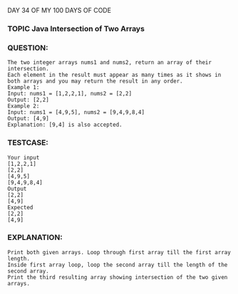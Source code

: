 DAY 34 OF MY 100 DAYS OF CODE
### TOPIC  Java Intersection of Two Arrays
### QUESTION: 
    The two integer arrays nums1 and nums2, return an array of their intersection. 
    Each element in the result must appear as many times as it shows in both arrays and you may return the result in any order.
    Example 1:
    Input: nums1 = [1,2,2,1], nums2 = [2,2]
    Output: [2,2]
    Example 2:
    Input: nums1 = [4,9,5], nums2 = [9,4,9,8,4]
    Output: [4,9]
    Explanation: [9,4] is also accepted.

### TESTCASE:
    Your input
    [1,2,2,1]
    [2,2]
    [4,9,5]
    [9,4,9,8,4]
    Output
    [2,2]
    [4,9]
    Expected
    [2,2]
    [4,9]
 
### EXPLANATION:
    Print both given arrays. Loop through first array till the first array length. 
    Inside first array loop, loop the second array till the length of the second array. 
    Print the third resulting array showing intersection of the two given arrays.
